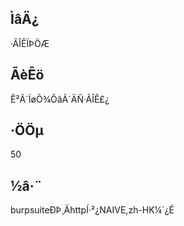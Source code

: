 ## ÌâÄ¿
·ÃÎÊÏÞÖÆ

## ÃèÊö
Ê²Ã´ÍøÕ¾ÕâÃ´ÄÑ·ÃÎÊ£¿

## ·ÖÖµ
50

## ½â·¨
burpsuiteÐÞ¸ÄhttpÍ·²¿NAIVE,zh-HK¼´¿É